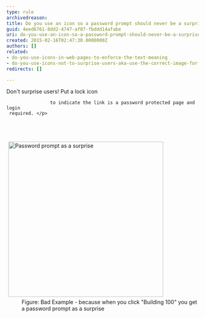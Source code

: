 ```yaml
---
type: rule
archivedreason: 
title: Do you use an icon so a password prompt should never be a surprise?
guid: 4eed6761-8dd2-4747-af07-fbddd14afabe
uri: do-you-use-an-icon-so-a-password-prompt-should-never-be-a-surprise
created: 2015-02-16T02:47:30.0000000Z
authors: []
related:
- do-you-use-icons-in-web-pages-to-enforce-the-text-meaning
- do-you-use-icons-not-to-surprise-users-aka-use-the-correct-image-for-files
redirects: []

---
```



<p>Don't surprise users! Put a lock icon
                    
                    to indicate the link is a password protected page and login 
     required. </p>
<br><excerpt class='endintro'></excerpt><br>
<dl class="badImage"><dt> 
      <img alt="Password prompt as a surprise" src="http&#58;//www.ssw.com.au/SSW/Standards/Rules/Images/PasswordProtectedPagesNeedKey.gif" style="margin&#58;5px;width&#58;406px;" />
   </dt><dd>Figure&#58; Bad Example - because when you click &quot;Building 100&quot; you get a password prompt as a surprise</dd></dl>


